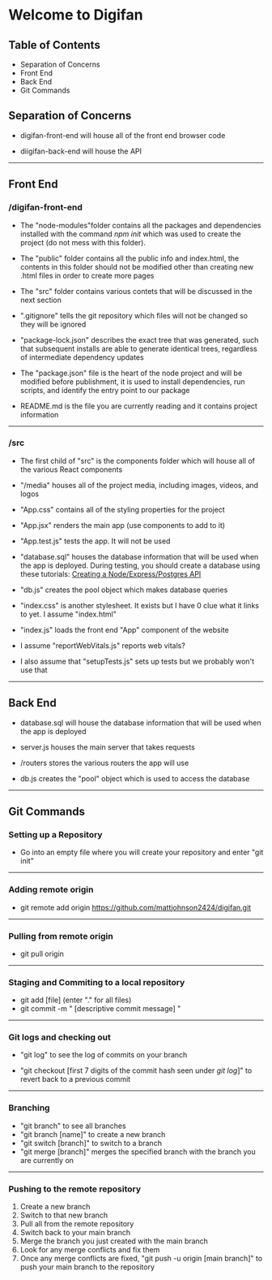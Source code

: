 # Welcome to Digifan

## Table of Contents

- Separation of Concerns
- Front End
- Back End
- Git Commands

## Separation of Concerns

- digifan-front-end will house all of the front end browser code

- diigifan-back-end will house the API

---

## Front End

### /digifan-front-end

- The "node-modules"folder contains all the packages and dependencies installed with the command _npm init_ which was used to create the project (do not mess with this folder).

- The "public" folder contains all the public info and index.html, the contents in this folder should not be modified other than creating new .html files in order to create more pages

- The "src" folder contains various contets that will be discussed in the next section

- ".gitignore" tells the git repository which files will not be changed so they will be ignored

- "package-lock.json" describes the exact tree that was generated, such that subsequent installs are able to generate identical trees, regardless of intermediate dependency updates

- The "package.json" file is the heart of the node project and will be modified before publishment, it is used to install dependencies, run scripts, and identify the entry point to our package

- README.md is the file you are currently reading and it contains project information

---

### /src

- The first child of "src" is the components folder which will house all of the various React components

- "/media" houses all of the project media, including images, videos, and logos

- "App.css" contains all of the styling properties for the project

- "App.jsx" renders the main app (use components to add to it)

- "App.test.js" tests the app. It will not be used

- "database.sql" houses the database information that will be used when the app is deployed. During testing, you should create a database using these tutorials: [Creating a Node/Express/Postgres API](https://www.youtube.com/watch?v=_Mun4eOOf2Q&t=585s)

- "db.js" creates the pool object which makes database queries

- "index.css" is another stylesheet. It exists but I have 0 clue what it links to yet. I assume "index.html"

- "index.js" loads the front end "App" component of the website

- I assume "reportWebVitals.js" reports web vitals?

- I also assume that "setupTests.js" sets up tests but we probably won't use that

---

## Back End

- database.sql will house the database information that will be used when the app is deployed

- server.js houses the main server that takes requests

- /routers stores the various routers the app will use

- db.js creates the "pool" object which is used to access the database

---

## Git Commands

### Setting up a Repository

- Go into an empty file where you will create your repository and enter "git init"

---

### Adding remote origin

- git remote add origin https://github.com/mattjohnson2424/digifan.git

---

### Pulling from remote origin

- git pull origin

---

### Staging and Commiting to a local repository

- git add [file] (enter "." for all files)
- git commit -m " [descriptive commit message] "

---

### Git logs and checking out

- "git log" to see the log of commits on your branch

- "git checkout [first 7 digits of the commit hash seen under *git log*]" to revert back to a previous commit

---

### Branching

- "git branch" to see all branches
- "git branch [name]" to create a new branch
- "git switch [branch]" to switch to a branch
- "git merge [branch]" merges the specified branch with the branch you are currently on

---

### Pushing to the remote repository

1. Create a new branch
2. Switch to that new branch
3. Pull all from the remote repository
4. Switch back to your main branch
5. Merge the branch you just created with the main branch
6. Look for any merge conflicts and fix them
7. Once any merge conflicts are fixed, "git push -u origin [main branch]" to push your main branch to the repository
